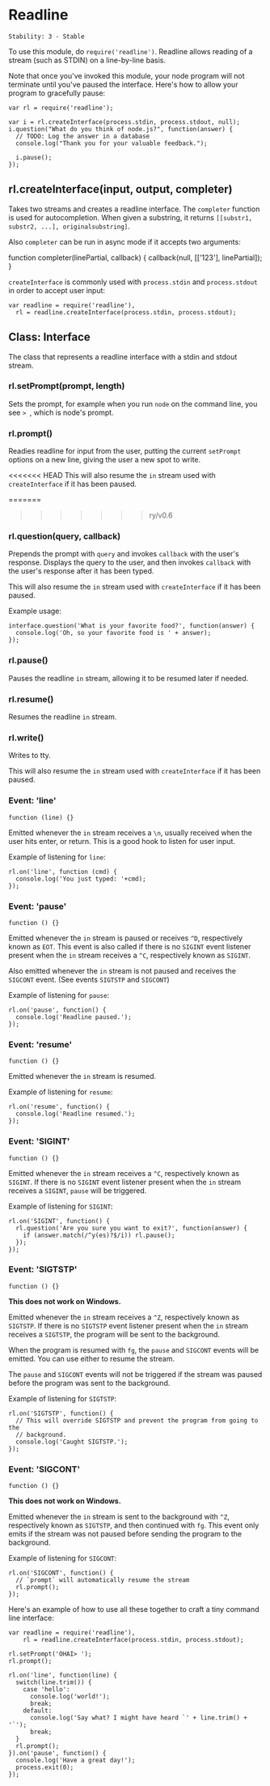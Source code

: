 # Readline

    Stability: 3 - Stable

To use this module, do `require('readline')`. Readline allows reading of a
stream (such as STDIN) on a line-by-line basis.

Note that once you've invoked this module, your node program will not
terminate until you've paused the interface. Here's how to allow your
program to gracefully pause:

    var rl = require('readline');

    var i = rl.createInterface(process.stdin, process.stdout, null);
    i.question("What do you think of node.js?", function(answer) {
      // TODO: Log the answer in a database
      console.log("Thank you for your valuable feedback.");

      i.pause();
    });

## rl.createInterface(input, output, completer)

Takes two streams and creates a readline interface. The `completer` function
is used for autocompletion. When given a substring, it returns `[[substr1,
substr2, ...], originalsubstring]`.

Also `completer` can be run in async mode if it accepts two arguments:

  function completer(linePartial, callback) {
    callback(null, [['123'], linePartial]);
  }

`createInterface` is commonly used with `process.stdin` and
`process.stdout` in order to accept user input:

    var readline = require('readline'),
      rl = readline.createInterface(process.stdin, process.stdout);

## Class: Interface

The class that represents a readline interface with a stdin and stdout
stream.

### rl.setPrompt(prompt, length)

Sets the prompt, for example when you run `node` on the command line, you see
`> `, which is node's prompt.

### rl.prompt()

Readies readline for input from the user, putting the current `setPrompt`
options on a new line, giving the user a new spot to write.

<<<<<<< HEAD
This will also resume the `in` stream used with `createInterface` if it has
been paused.

=======
>>>>>>> ry/v0.6
### rl.question(query, callback)

Prepends the prompt with `query` and invokes `callback` with the user's
response. Displays the query to the user, and then invokes `callback` with the
user's response after it has been typed.

This will also resume the `in` stream used with `createInterface` if it has
been paused.

Example usage:

    interface.question('What is your favorite food?', function(answer) {
      console.log('Oh, so your favorite food is ' + answer);
    });

### rl.pause()

Pauses the readline `in` stream, allowing it to be resumed later if needed.

### rl.resume()

Resumes the readline `in` stream.

### rl.write()

Writes to tty.

This will also resume the `in` stream used with `createInterface` if it has
been paused.

### Event: 'line'

`function (line) {}`

Emitted whenever the `in` stream receives a `\n`, usually received when the
user hits enter, or return. This is a good hook to listen for user input.

Example of listening for `line`:

    rl.on('line', function (cmd) {
      console.log('You just typed: '+cmd);
    });

### Event: 'pause'

`function () {}`

Emitted whenever the `in` stream is paused or receives `^D`, respectively known
as `EOT`. This event is also called if there is no `SIGINT` event listener
present when the `in` stream receives a `^C`, respectively known as `SIGINT`.

Also emitted whenever the `in` stream is not paused and receives the `SIGCONT`
event. (See events `SIGTSTP` and `SIGCONT`)

Example of listening for `pause`:

    rl.on('pause', function() {
      console.log('Readline paused.');
    });

### Event: 'resume'

`function () {}`

Emitted whenever the `in` stream is resumed.

Example of listening for `resume`:

    rl.on('resume', function() {
      console.log('Readline resumed.');
    });

### Event: 'SIGINT'

`function () {}`

Emitted whenever the `in` stream receives a `^C`, respectively known as
`SIGINT`. If there is no `SIGINT` event listener present when the `in` stream
receives a `SIGINT`, `pause` will be triggered.

Example of listening for `SIGINT`:

    rl.on('SIGINT', function() {
      rl.question('Are you sure you want to exit?', function(answer) {
        if (answer.match(/^y(es)?$/i)) rl.pause();
      });
    });

### Event: 'SIGTSTP'

`function () {}`

**This does not work on Windows.**

Emitted whenever the `in` stream receives a `^Z`, respectively known as
`SIGTSTP`. If there is no `SIGTSTP` event listener present when the `in` stream
receives a `SIGTSTP`, the program will be sent to the background.

When the program is resumed with `fg`, the `pause` and `SIGCONT` events will be
emitted. You can use either to resume the stream.

The `pause` and `SIGCONT` events will not be triggered if the stream was paused
before the program was sent to the background.

Example of listening for `SIGTSTP`:

    rl.on('SIGTSTP', function() {
      // This will override SIGTSTP and prevent the program from going to the
      // background.
      console.log('Caught SIGTSTP.');
    });

### Event: 'SIGCONT'

`function () {}`

**This does not work on Windows.**

Emitted whenever the `in` stream is sent to the background with `^Z`,
respectively known as `SIGTSTP`, and then continued with `fg`. This event only
emits if the stream was not paused before sending the program to the
background.

Example of listening for `SIGCONT`:

    rl.on('SIGCONT', function() {
      // `prompt` will automatically resume the stream
      rl.prompt();
    });


Here's an example of how to use all these together to craft a tiny command
line interface:

    var readline = require('readline'),
        rl = readline.createInterface(process.stdin, process.stdout);

    rl.setPrompt('OHAI> ');
    rl.prompt();

    rl.on('line', function(line) {
      switch(line.trim()) {
        case 'hello':
          console.log('world!');
          break;
        default:
          console.log('Say what? I might have heard `' + line.trim() + '`');
          break;
      }
      rl.prompt();
    }).on('pause', function() {
      console.log('Have a great day!');
      process.exit(0);
    });

